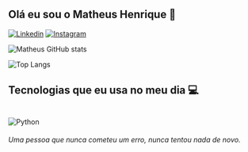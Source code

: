 

## Olá eu sou o Matheus Henrique 🫡



[![Linkedin](https://img.shields.io/badge/LinkedIn-0077B5?style=for-the-badge&logo=linkedin&logoColor=white)](https://www.linkedin.com/in/matheusferreira234/)
[![Instagram](https://img.shields.io/badge/Instagram-E4405F?style=for-the-badge&logo=instagram&logoColor=white)](https://instagram.com/imtheuss_?igshid=ZDc4ODBmNjlmNQ=)


![Matheus GitHub stats](https://github-readme-stats.vercel.app/api?username=Matheusliraf&show_icons=true&theme=dracula)

![Top Langs](https://github-readme-stats.vercel.app/api/top-langs/?username=Matheusliraf&hide_progress=true)


## Tecnologias que eu usa no meu dia 💻

<div style="display: inline_block"><br/>
    <img alt="Python" src="https://img.shields.io/badge/Python-3776AB?style=for-the-badge&logo=python&logoColor=white">

</div>

###### Uma pessoa que nunca cometeu um erro, nunca tentou nada de novo.

